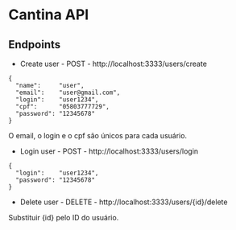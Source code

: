 # Cantina API

## Endpoints

* Create user - POST - http://localhost:3333/users/create

```
{
  "name":     "user",
  "email":    "user@gmail.com",
  "login":    "user1234",
  "cpf":      "05803777729",
  "password": "12345678"
}
```

O email, o login e o cpf são únicos para cada usuário.

* Login user - POST - http://localhost:3333/users/login

```
{
  "login":    "user1234",
  "password": "12345678"
}
```

* Delete user - DELETE - http://localhost:3333/users/{id}/delete


Substituir {id} pelo ID do usuário.
